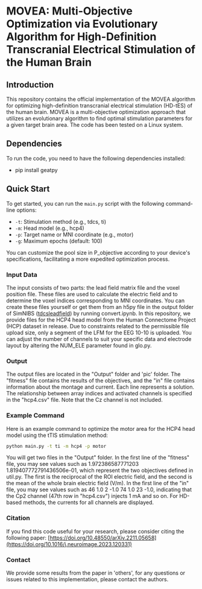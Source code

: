 # MOVEA: Multi-Objective Optimization via Evolutionary Algorithm for High-Definition Transcranial Electrical Stimulation of the Human Brain

## Introduction
This repository contains the official implementation of the MOVEA algorithm for optimizing high-definition transcranial electrical stimulation (HD-tES) of the human brain. MOVEA is a multi-objective optimization approach that utilizes an evolutionary algorithm to find optimal stimulation parameters for a given target brain area. The code has been tested on a Linux system.

## Dependencies
To run the code, you need to have the following dependencies installed:
- pip install geatpy

## Quick Start
To get started, you can run the `main.py` script with the following command-line options:
- `-t`: Stimulation method (e.g., tdcs, ti)
- `-m`: Head model (e.g., hcp4)
- `-p`: Target name or MNI coordinate (e.g., motor)
- `-g`: Maximum epochs (default: 100)

You can customize the pool size in P_objective according to your device's specifications, facilitating a more expedited optimization process.

### Input Data
The input consists of two parts: the lead field matrix file and the voxel position file. These files are used to calculate the electric field and to determine the voxel indices corresponding to MNI coordinates. You can create these files yourself or get them from an h5py file in the output folder of SimNIBS ([tdcsleadfield](https://simnibs.github.io/simnibs/build/html/documentation/sim_struct/tdcsleadfield.html#tdcsleadfield)) by running convert.ipynb. In this repository, we provide files for the HCP4 head model from the Human Connectome Project (HCP) dataset in release. Due to constraints related to the permissible file upload size, only a segment of the LFM for the EEG 10-10 is uploaded. You can adjust the number of channels to suit your specific data and electrode layout by altering the NUM_ELE parameter found in glo.py.

### Output
The output files are located in the "Output" folder and 'pic' folder. The "fitness" file contains the results of the objectives, and the "in" file contains information about the montage and current. Each line represents a solution. The relationship between array indices and activated channels is specified in the "hcp4.csv" file. Note that the Cz channel is not included.

### Example Command
Here is an example command to optimize the motor area for the HCP4 head model using the tTIS stimulation method:
```bash
python main.py -t ti -m hcp4 -p motor
```
You will get two files in the "Output" folder. In the first line of the "fitness" file, you may see values such as 1.972386587771203 1.819407772791436506e-01, which represent the two objectives defined in util.py. The first is the reciprocal of the ROI electric field, and the second is the mean of the whole brain electric field (V/m). In the first line of the "in" file, you may see values such as 46 1.0 2 -1.0 74 1.0 23 -1.0, indicating that the Cp2 channel (47th row in "hcp4.csv") injects 1 mA and so on. For HD-based methods, the currents for all channels are displayed.

### Citation
If you find this code useful for your research, please consider citing the following paper: [https://doi.org/10.48550/arXiv.2211.05658](https://doi.org/10.1016/j.neuroimage.2023.120331)

### Contact
We provide some results from the paper in 'others', for any questions or issues related to this implementation, please contact the authors.
